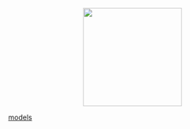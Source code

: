 <p align="center">
  <img width="200" height="200" src="https://github.com/Ploirad/WRO-2024-ArduMASTERS/assets/148375115/122c7233-1e41-4727-894d-9d810f12458b">
</p>

[models](https://github.com/Ploirad/WRO-2024-ArduMASTERS/tree/main/models)
